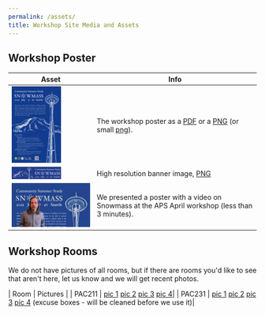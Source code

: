 ```yaml
---
permalink: /assets/
title: Workshop Site Media and Assets
---
```


## Workshop Poster

| Asset         | Info     |
|--------------|-----------|
| <a href="/assets/images/poster/snowmass-blue-small.png"><img src="/assets/images/poster/snowmass-blue-small.png" alt="Poster" width="100"/></a> | The workshop poster as a [PDF](/assets/images/poster/snowmass-blue_final.pdf) or a [PNG](/assets/images/poster/snowmass-blue_final.png) (or small [png](/assets/images/poster/snowmass-blue-small.png)).    |
| <a href="/assets/images/poster/poster - banner.png"><img src="/assets/images/poster/poster - banner.png" width="100" /></a> | High resolution banner image, <a href="/assets/images/poster/poster - banner.png">PNG</a> |
| [![APS Poster Video](/assets/images/aps-poster-thumbnail.png)](https://youtu.be/YaPOujcAxYg) | We presented a poster with a video on Snowmass at the APS April workshop (less than 3 minutes). |

## Workshop Rooms

We do not have pictures of all rooms, but if there are rooms you'd like to see that aren't here, let us know and we will get recent photos.

| Room | Pictures |
| PAC211 | [pic 1](/assets/rooms/PAC211/pic1.jpg) [pic 2](/assets/rooms/PAC211/pic2.jpg) [pic 3](/assets/rooms/PAC211/pic3.jpg) [pic 4](/assets/rooms/PAC211/pic4.jpg)|
| PAC231 | [pic 1](/assets/rooms/PAC231/pic1.jpg) [pic 2](/assets/rooms/PAC231/pic2.jpg) [pic 3](/assets/rooms/PAC231/pic3.jpg) [pic 4](/assets/rooms/PAC231/pic4.jpg) (excuse boxes - will be cleaned before we use it)|
